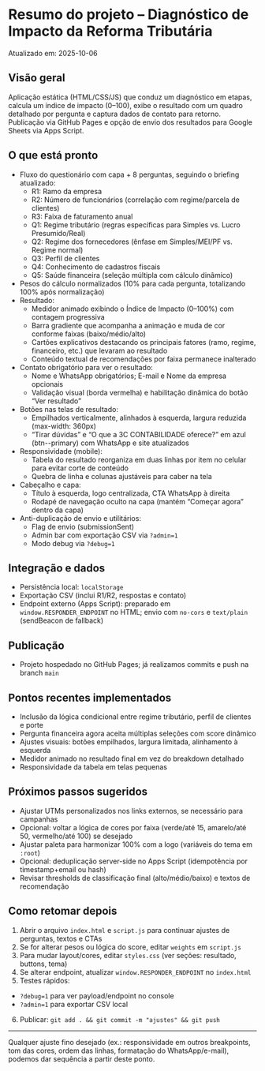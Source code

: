 # Resumo do projeto – Diagnóstico de Impacto da Reforma Tributária

Atualizado em: 2025-10-06

## Visão geral
Aplicação estática (HTML/CSS/JS) que conduz um diagnóstico em etapas, calcula um índice de impacto (0–100), exibe o resultado com um quadro detalhado por pergunta e captura dados de contato para retorno. Publicação via GitHub Pages e opção de envio dos resultados para Google Sheets via Apps Script.

## O que está pronto
- Fluxo do questionário com capa + 8 perguntas, seguindo o briefing atualizado:
  - R1: Ramo da empresa
  - R2: Número de funcionários (correlação com regime/parcela de clientes)
  - R3: Faixa de faturamento anual
  - Q1: Regime tributário (regras específicas para Simples vs. Lucro Presumido/Real)
  - Q2: Regime dos fornecedores (ênfase em Simples/MEI/PF vs. Regime normal)
  - Q3: Perfil de clientes
  - Q4: Conhecimento de cadastros fiscais
  - Q5: Saúde financeira (seleção múltipla com cálculo dinâmico)
- Pesos do cálculo normalizados (10% para cada pergunta, totalizando 100% após normalização)
- Resultado:
  - Medidor animado exibindo o Índice de Impacto (0–100%) com contagem progressiva
  - Barra gradiente que acompanha a animação e muda de cor conforme faixas (baixo/médio/alto)
  - Cartões explicativos destacando os principais fatores (ramo, regime, financeiro, etc.) que levaram ao resultado
  - Conteúdo textual de recomendações por faixa permanece inalterado
- Contato obrigatório para ver o resultado:
  - Nome e WhatsApp obrigatórios; E-mail e Nome da empresa opcionais
  - Validação visual (borda vermelha) e habilitação dinâmica do botão “Ver resultado”
- Botões nas telas de resultado:
  - Empilhados verticalmente, alinhados à esquerda, largura reduzida (max-width: 360px)
  - “Tirar dúvidas” e “O que a 3C CONTABILIDADE oferece?” em azul (btn--primary) com WhatsApp e site atualizados
- Responsividade (mobile):
  - Tabela do resultado reorganiza em duas linhas por item no celular para evitar corte de conteúdo
  - Quebra de linha e colunas ajustáveis para caber na tela
- Cabeçalho e capa:
  - Título à esquerda, logo centralizada, CTA WhatsApp à direita
  - Rodapé de navegação oculto na capa (mantém “Começar agora” dentro da capa)
- Anti-duplicação de envio e utilitários:
  - Flag de envio (submissionSent)
  - Admin bar com exportação CSV via `?admin=1`
  - Modo debug via `?debug=1`

## Integração e dados
- Persistência local: `localStorage`
- Exportação CSV (inclui R1/R2, respostas e contato)
- Endpoint externo (Apps Script): preparado em `window.RESPONDER_ENDPOINT` no HTML; envio com `no-cors` e `text/plain` (sendBeacon de fallback)

## Publicação
- Projeto hospedado no GitHub Pages; já realizamos commits e push na branch `main`

## Pontos recentes implementados
- Inclusão da lógica condicional entre regime tributário, perfil de clientes e porte
- Pergunta financeira agora aceita múltiplas seleções com score dinâmico
- Ajustes visuais: botões empilhados, largura limitada, alinhamento à esquerda
- Medidor animado no resultado final em vez do breakdown detalhado
- Responsividade da tabela em telas pequenas

## Próximos passos sugeridos
- Ajustar UTMs personalizados nos links externos, se necessário para campanhas
- Opcional: voltar a lógica de cores por faixa (verde/até 15, amarelo/até 50, vermelho/até 100) se desejado
- Ajustar paleta para harmonizar 100% com a logo (variáveis do tema em `:root`)
- Opcional: deduplicação server-side no Apps Script (idempotência por timestamp+email ou hash)
- Revisar thresholds de classificação final (alto/médio/baixo) e textos de recomendação

## Como retomar depois
1. Abrir o arquivo `index.html` e `script.js` para continuar ajustes de perguntas, textos e CTAs
2. Se for alterar pesos ou lógica do score, editar `weights` em `script.js`
3. Para mudar layout/cores, editar `styles.css` (ver seções: resultado, buttons, tema)
4. Se alterar endpoint, atualizar `window.RESPONDER_ENDPOINT` no `index.html`
5. Testes rápidos:
  - `?debug=1` para ver payload/endpoint no console
  - `?admin=1` para exportar CSV local
6. Publicar: `git add . && git commit -m "ajustes" && git push`

---
Qualquer ajuste fino desejado (ex.: responsividade em outros breakpoints, tom das cores, ordem das linhas, formatação do WhatsApp/e-mail), podemos dar sequência a partir deste ponto.